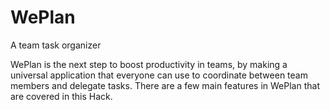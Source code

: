# WePlan
A team task organizer

WePlan is the next step to boost productivity in teams, by making a universal application that everyone can use to coordinate between team members and delegate tasks. There are a few main features in WePlan that are covered in this Hack.
